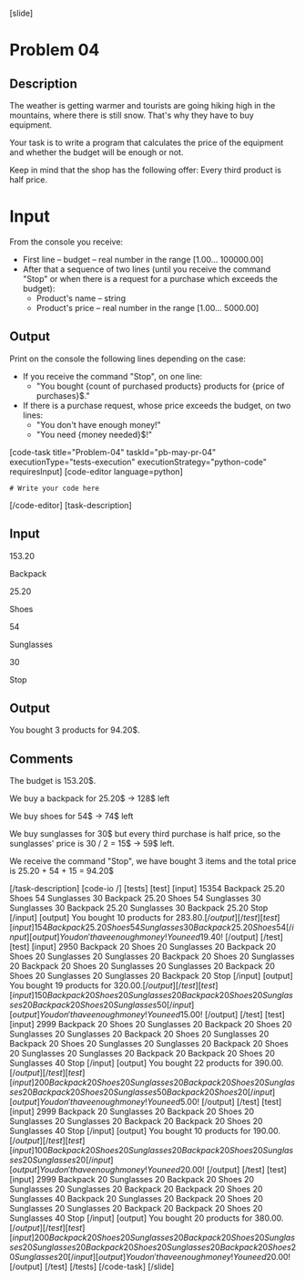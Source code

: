 [slide]
# Problem 04
## Description
The weather is getting warmer and tourists are going hiking high in the mountains, where there is still snow. That's why they have to buy equipment.

Your task is to write a program that calculates the price of the equipment and whether the budget will be enough or not. 

Keep in mind that the shop has the following offer: Every third product is half price.

# Input
From the console you receive:
- First line – budget – real number in the range [1.00… 100000.00]
- After that a sequence of two lines (until you receive the command "Stop" or when there is a request for a purchase which exceeds the budget):
	- Product's name – string
	- Product's price – real number in the range [1.00… 5000.00]

## Output
Print on the console the following lines depending on the case:
- If you receive the command "Stop", on one line:
	- "You bought \{count of purchased products\} products for \{price of purchases\}$."
- If there is a purchase request, whose price exceeds the budget, on two lines:
	- "You don't have enough money!"
	- "You need \{money needed\}$!"

[code-task title="Problem-04" taskId="pb-may-pr-04" executionType="tests-execution" executionStrategy="python-code" requiresInput]
[code-editor language=python]
```
# Write your code here
```
[/code-editor]
[task-description]
## Input
153.20

Backpack

25.20

Shoes

54

Sunglasses

30

Stop

## Output
You bought 3 products for 94.20$.

## Comments
The budget is 153.20$.

We buy a backpack for 25.20$ -> 128$ left

We buy shoes for 54$ -> 74$ left

We buy sunglasses for 30$ but every third purchase is half price, so the sunglasses' price is 30 / 2 = 15$ -> 59$ left.

We receive the command "Stop", we have bought 3 items and the total price is 25.20 + 54 + 15 = 94.20$

[/task-description]
[code-io /]
[tests]
[test]
[input]
15354
Backpack
25.20
Shoes
54
Sunglasses
30
Backpack
25.20
Shoes
54
Sunglasses
30
Sunglasses
30
Backpack
25.20
Sunglasses
30
Backpack
25.20
Stop
[/input]
[output]
You bought 10 products for 283.80$.
[/output]
[/test]
[test]
[input]
154
Backpack
25.20
Shoes
54
Sunglasses
30
Backpack
25.20
Shoes
54
[/input]
[output]
You don't have enough money!
You need 19.40$!
[/output]
[/test]
[test]
[input]
2950
Backpack
20
Shoes
20
Sunglasses
20
Backpack
20
Shoes
20
Sunglasses
20
Sunglasses
20
Backpack
20
Shoes
20
Sunglasses
20
Backpack
20
Shoes
20
Sunglasses
20
Sunglasses
20
Backpack
20
Shoes
20
Sunglasses
20
Sunglasses
20
Backpack
20
Stop
[/input]
[output]
You bought 19 products for 320.00$.
[/output]
[/test]
[test]
[input]
150
Backpack
20
Shoes
20
Sunglasses
20
Backpack
20
Shoes
20
Sunglasses
20
Backpack
20
Shoes
20
Sunglasses
50
[/input]
[output]
You don't have enough money!
You need 15.00$!
[/output]
[/test]
[test]
[input]
2999
Backpack
20
Shoes
20
Sunglasses
20
Backpack
20
Shoes
20
Sunglasses
20
Sunglasses
20
Backpack
20
Shoes
20
Sunglasses
20
Backpack
20
Shoes
20
Sunglasses
20
Sunglasses
20
Backpack
20
Shoes
20
Sunglasses
20
Sunglasses
20
Backpack
20
Backpack
20
Shoes
20
Sunglasses
40
Stop
[/input]
[output]
You bought 22 products for 390.00$.
[/output]
[/test]
[test]
[input]
200
Backpack
20
Shoes
20
Sunglasses
20
Backpack
20
Shoes
20
Sunglasses
20
Backpack
20
Shoes
20
Sunglasses
50
Backpack
20
Shoes
20
[/input]
[output]
You don't have enough money!
You need 5.00$!
[/output]
[/test]
[test]
[input]
2999
Backpack
20
Sunglasses
20
Backpack
20
Shoes
20
Sunglasses
20
Sunglasses
20
Backpack
20
Backpack
20
Shoes
20
Sunglasses
40
Stop
[/input]
[output]
You bought 10 products for 190.00$.
[/output]
[/test]
[test]
[input]
100
Backpack
20
Shoes
20
Sunglasses
20
Backpack
20
Shoes
20
Sunglasses
20
Sunglasses
20
[/input]
[output]
You don't have enough money!
You need 20.00$!
[/output]
[/test]
[test]
[input]
2999
Backpack
20
Sunglasses
20
Backpack
20
Shoes
20
Sunglasses
20
Sunglasses
20
Backpack
20
Backpack
20
Shoes
20
Sunglasses
40
Backpack
20
Sunglasses
20
Backpack
20
Shoes
20
Sunglasses
20
Sunglasses
20
Backpack
20
Backpack
20
Shoes
20
Sunglasses
40
Stop
[/input]
[output]
You bought 20 products for 380.00$.
[/output]
[/test]
[test]
[input]
200
Backpack
20
Shoes
20
Sunglasses
20
Backpack
20
Shoes
20
Sunglasses
20
Sunglasses
20
Backpack
20
Shoes
20
Sunglasses
20
Backpack
20
Shoes
20
Sunglasses
20
[/input]
[output]
You don't have enough money!
You need 20.00$!
[/output]
[/test]
[/tests]
[/code-task]
[/slide]